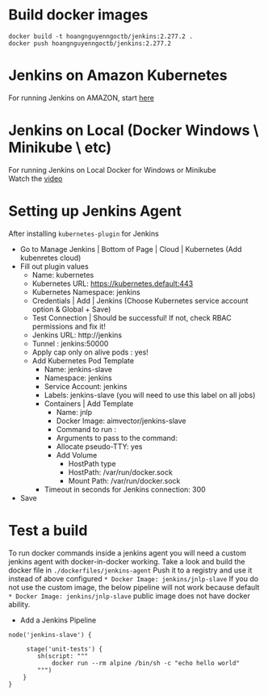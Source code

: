 # Build docker images

```
docker build -t hoangnguyenngoctb/jenkins:2.277.2 .
docker push hoangnguyenngoctb/jenkins:2.277.2
```

# Jenkins on Amazon Kubernetes

For running Jenkins on AMAZON, start [here](./amazon-eks/readme.md)

# Jenkins on Local (Docker Windows \ Minikube \ etc)

For running Jenkins on Local Docker for Windows or Minikube <br/>
Watch the [video](https://youtu.be/eRWIJGF3Y2g)

# Setting up Jenkins Agent

After installing `kubernetes-plugin` for Jenkins

- Go to Manage Jenkins | Bottom of Page | Cloud | Kubernetes (Add kubenretes cloud)
- Fill out plugin values
  - Name: kubernetes
  - Kubernetes URL: https://kubernetes.default:443
  - Kubernetes Namespace: jenkins
  - Credentials | Add | Jenkins (Choose Kubernetes service account option & Global + Save)
  - Test Connection | Should be successful! If not, check RBAC permissions and fix it!
  - Jenkins URL: http://jenkins
  - Tunnel : jenkins:50000
  - Apply cap only on alive pods : yes!
  - Add Kubernetes Pod Template
    - Name: jenkins-slave
    - Namespace: jenkins
    - Service Account: jenkins
    - Labels: jenkins-slave (you will need to use this label on all jobs)
    - Containers | Add Template
      - Name: jnlp
      - Docker Image: aimvector/jenkins-slave
      - Command to run : <Make this blank>
      - Arguments to pass to the command: <Make this blank>
      - Allocate pseudo-TTY: yes
      - Add Volume
        - HostPath type
        - HostPath: /var/run/docker.sock
        - Mount Path: /var/run/docker.sock
    - Timeout in seconds for Jenkins connection: 300
- Save

# Test a build

To run docker commands inside a jenkins agent you will need a custom jenkins agent with docker-in-docker working.
Take a look and build the docker file in `./dockerfiles/jenkins-agent`
Push it to a registry and use it instead of above configured `* Docker Image: jenkins/jnlp-slave`
If you do not use the custom image, the below pipeline will not work because default `* Docker Image: jenkins/jnlp-slave` public image does not have docker ability.

- Add a Jenkins Pipeline

```
node('jenkins-slave') {

     stage('unit-tests') {
        sh(script: """
            docker run --rm alpine /bin/sh -c "echo hello world"
        """)
    }
}
```
